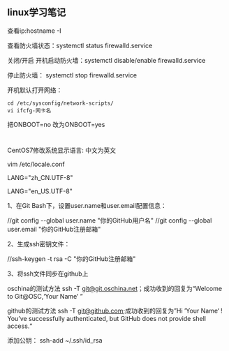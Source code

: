 ## linux学习笔记

查看ip:hostname -I

查看防火墙状态：systemctl status firewalld.service

关闭/开启 开机启动防火墙：systemctl disable/enable firewalld.service

停止防火墙： systemctl stop firewalld.service

开机默认打开网络：

```shell
cd /etc/sysconfig/network-scripts/ 
vi ifcfg-网卡名

```

把ONBOOT=no 改为ONBOOT=yes

# 

CentOS7修改系统显示语言: 中文为英文

vim /etc/locale.conf

LANG="zh_CN.UTF-8"

LANG="en_US.UTF-8"



1、在Git Bash下，设置user.name和user.email配置信息：

//git config --global user.name "你的GitHub用户名"
//git config --global user.email "你的GitHub注册邮箱"

2、生成ssh密钥文件：

//ssh-keygen -t rsa -C "你的GitHub注册邮箱"

3、将ssh文件同步在github上


oschina的测试方法 ssh -T git@git.oschina.net；成功收到的回复为“Welcome to Git@OSC,‘Your Name’ ”



github的测试方法 ssh -T git@github.com;成功收到的回复为”Hi ’Your Name‘ ! You’ve successfully authenticated, but GitHub does not provide shell access.“


添加公钥：
 ssh-add ~/.ssh/id_rsa
